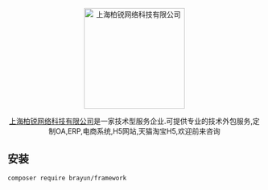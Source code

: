 <p align="center">
    <a href="https://www.brayun.com/" target="_blank">
        <img src="https://www.brayun.com/img/touch/chrome-touch-icon-192x192.png" width="200" alt="上海柏锐网络科技有限公司" />
    </a>
</p>

<p align="center">
  <a href="https://www.brayun.com">上海柏锐网络科技有限公司</a>是一家技术型服务企业.可提供专业的技术外包服务,定制OA,ERP,电商系统,H5网站,天猫淘宝H5,欢迎前来咨询
</p>


## 安装

```shell
composer require brayun/framework
```
